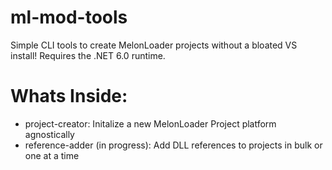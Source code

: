 # ml-mod-tools
Simple CLI tools to create MelonLoader projects without a bloated VS install!
Requires the .NET 6.0 runtime.
# Whats Inside:
- project-creator: Initalize a new MelonLoader Project platform agnostically
- reference-adder (in progress): Add DLL references to projects in bulk or one at a time
